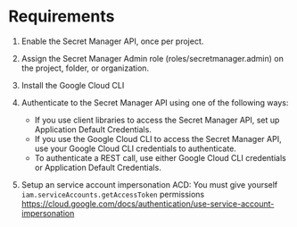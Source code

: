 # Requirements
1. Enable the Secret Manager API, once per project.
2. Assign the Secret Manager Admin role (roles/secretmanager.admin) on the project, folder, or organization.
3. Install the Google Cloud CLI
4. Authenticate to the Secret Manager API using one of the following ways:
    - If you use client libraries to access the Secret Manager API, set up Application Default Credentials.
    - If you use the Google Cloud CLI to access the Secret Manager API, use your Google Cloud CLI credentials to authenticate.
    - To authenticate a REST call, use either Google Cloud CLI credentials or Application Default Credentials.

5. Setup an service account impersonation ACD:
You must give yourself `iam.serviceAccounts.getAccessToken` permissions
https://cloud.google.com/docs/authentication/use-service-account-impersonation
